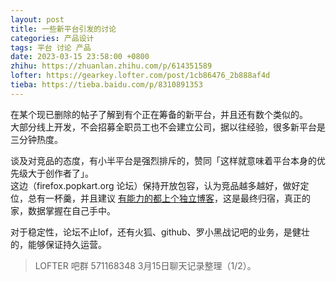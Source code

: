 ```yaml
---
layout: post
title: 一些新平台引发的讨论
categories: 产品设计
tags: 平台 讨论 产品
date: 2023-03-15 23:58:00 +0800
zhihu: https://zhuanlan.zhihu.com/p/614351589
lofter: https://gearkey.lofter.com/post/1cb86476_2b888af4d
tieba: https://tieba.baidu.com/p/8310891353
---
```


在某个现已删除的帖子了解到有个正在筹备的新平台，并且还有数个类似的。  
大部分线上开发，不会招募全职员工也不会建立公司，据以往经验，很多新平台是三分钟热度。

谈及对竞品的态度，有小半平台是强烈排斥的，赞同「这样就意味着平台本身的优先级大于创作者了」。  
这边（firefox.popkart.org 论坛）保持开放包容，认为竞品越多越好，做好定位，总有一杯羹，并且建议 [有能力的都上个独立博客](https://zhuanlan.zhihu.com/p/612163643)，这是最终归宿，真正的家，数据掌握在自己手中。

对于稳定性，论坛不止lof，还有火狐、github、罗小黑战记吧的业务，是健壮的，能够保证持久运营。

> LOFTER 吧群 571168348 3月15日聊天记录整理（1/2）。
